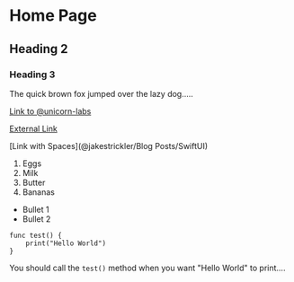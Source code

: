 # Home Page

## Heading 2

### Heading 3

The quick brown fox jumped over the lazy dog.....

[Link to @unicorn-labs](@unicorn-labs)

[External Link](https://www.apple.com)

[Link with Spaces](@jakestrickler/Blog Posts/SwiftUI)

1. Eggs
2. Milk
3. Butter
4. Bananas

* Bullet 1
* Bullet 2

```
func test() {
    print("Hello World")
}
```

You should call the `test()` method when you want "Hello World" to print....
